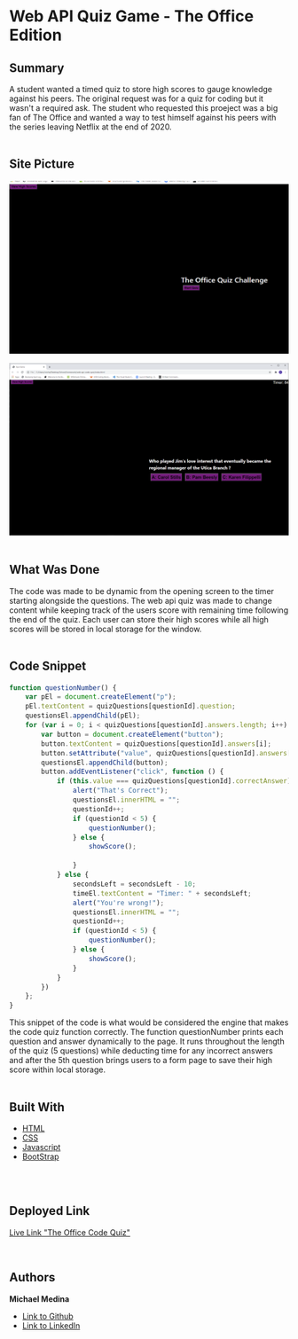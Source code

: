 # Web API Quiz Game - The Office Edition

## Summary
A student wanted a timed quiz to store high scores to gauge knowledge against his peers. The original request was for a 
quiz for coding but it wasn't a required ask. The student who requested this proeject was a big fan of The Office and wanted
a way to test himself against his peers with the series leaving Netflix at the end of 2020. 
<br>
<br>

## Site Picture
![Site](Assets/homepage.png)


![Site](Assets/questiontimer.png)
<br>
<br>

## What Was Done
The code was made to be dynamic from the opening screen to the timer starting alongside the questions. The web api quiz was 
made to change content while keeping track of the users score with remaining time following the end of the quiz. Each user 
can store their high scores while all high scores will be stored in local storage for the window. 
<br>
<br>

## Code Snippet
```javascript
function questionNumber() {
    var pEl = document.createElement("p");
    pEl.textContent = quizQuestions[questionId].question;
    questionsEl.appendChild(pEl);
    for (var i = 0; i < quizQuestions[questionId].answers.length; i++) {
        var button = document.createElement("button");
        button.textContent = quizQuestions[questionId].answers[i];
        button.setAttribute("value", quizQuestions[questionId].answers[i]);
        questionsEl.appendChild(button);
        button.addEventListener("click", function () {
            if (this.value === quizQuestions[questionId].correctAnswer) {
                alert("That's Correct");
                questionsEl.innerHTML = "";
                questionId++;
                if (questionId < 5) {
                    questionNumber();
                } else {
                    showScore();

                }
            } else {
                secondsLeft = secondsLeft - 10;
                timeEl.textContent = "Timer: " + secondsLeft;
                alert("You're wrong!");
                questionsEl.innerHTML = "";
                questionId++;
                if (questionId < 5) {
                    questionNumber();
                } else {
                    showScore();
                }
            }
        })
    };
}
```
This snippet of the code is what would be considered the engine that makes the code quiz function correctly.
The function questionNumber prints each question and answer dynamically to the page. It runs throughout the 
length of the quiz (5 questions) while deducting time for any incorrect answers and after the 5th question
brings users to a form page to save their high score within local storage. 
<br>
<br>

## Built With

* [HTML](https://developer.mozilla.org/en-US/docs/Web/HTML)
* [CSS](https://developer.mozilla.org/en-US/docs/Web/CSS)
* [Javascript](https://developer.mozilla.org/en-US/docs/Web/JavaScript)
* [BootStrap](https://getbootstrap.com/)

<br>
<br>

## Deployed Link

[Live Link "The Office Code Quiz"](https://michaelanthonyyy.github.io/web-api-code-quiz/)

<br>

## Authors

**Michael Medina** 
- [Link to Github](https://github.com/michaelanthonyyy)
- [Link to LinkedIn](https://www.linkedin.com/in/michael-medina-22aa70200?lipi=urn%3Ali%3Apage%3Ad_flagship3_profile_view_base_contact_details%3B311BosSLTMS4JkhAfkX61A%3D%3D)
